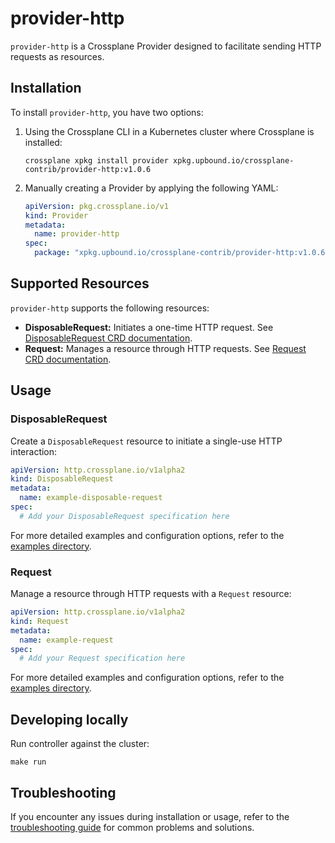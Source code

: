 # provider-http

`provider-http` is a Crossplane Provider designed to facilitate sending HTTP requests as resources.

## Installation

To install `provider-http`, you have two options:

1. Using the Crossplane CLI in a Kubernetes cluster where Crossplane is installed:

   ```console
   crossplane xpkg install provider xpkg.upbound.io/crossplane-contrib/provider-http:v1.0.6
   ```

2. Manually creating a Provider by applying the following YAML:

   ```yaml
   apiVersion: pkg.crossplane.io/v1
   kind: Provider
   metadata:
     name: provider-http
   spec:
     package: "xpkg.upbound.io/crossplane-contrib/provider-http:v1.0.6"
   ```

## Supported Resources

`provider-http` supports the following resources:

- **DisposableRequest:** Initiates a one-time HTTP request. See [DisposableRequest CRD documentation](resources-docs/disposablerequest_docs.md).
- **Request:** Manages a resource through HTTP requests. See [Request CRD documentation](resources-docs/request_docs.md).

## Usage

### DisposableRequest

Create a `DisposableRequest` resource to initiate a single-use HTTP interaction:

```yaml
apiVersion: http.crossplane.io/v1alpha2
kind: DisposableRequest
metadata:
  name: example-disposable-request
spec:
  # Add your DisposableRequest specification here
```

For more detailed examples and configuration options, refer to the [examples directory](examples/sample/).

### Request

Manage a resource through HTTP requests with a `Request` resource:

```yaml
apiVersion: http.crossplane.io/v1alpha2
kind: Request
metadata:
  name: example-request
spec:
  # Add your Request specification here
```

For more detailed examples and configuration options, refer to the [examples directory](examples/sample/).

## Developing locally

Run controller against the cluster:

```
make run
```

## Troubleshooting

If you encounter any issues during installation or usage, refer to the [troubleshooting guide](https://docs.crossplane.io/knowledge-base/guides/troubleshoot/) for common problems and solutions.
